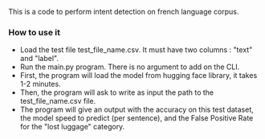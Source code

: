 This is a code to perform intent detection on french language corpus.

### How to use it
- Load the test file test_file_name.csv. It must have two columns : "text" and "label". 
- Run the main.py program. There is no argument to add on the CLI.
- First, the program will load the model from hugging face library, it takes 1-2 minutes.
- Then, the program will ask to write as input the path to the test_file_name.csv file.
- The program will give an output with the accuracy on this test dataset, the model speed to predict (per sentence), and the False Positive Rate for the "lost luggage" category.
